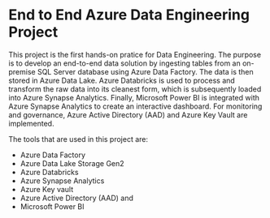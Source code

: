 # End to End Azure Data Engineering Project

This project is the first hands-on pratice for Data Engineering. The purpose is to develop an end-to-end data solution by ingesting tables from an on-premise SQL Server database using Azure Data Factory. The data is then stored in Azure Data Lake. Azure Databricks is used to process and transform the raw data into its cleanest form, which is subsequently loaded into Azure Synapse Analytics. Finally, Microsoft Power BI is integrated with Azure Synapse Analytics to create an interactive dashboard. For monitoring and governance, Azure Active Directory (AAD) and Azure Key Vault are implemented.

The tools that are used in this project are:

* Azure Data Factory
* Azure Data Lake Storage Gen2
* Azure Databricks
* Azure Synapse Analytics
* Azure Key vault
* Azure Active Directory (AAD) and
* Microsoft Power BI
